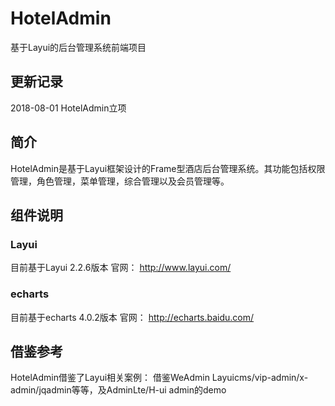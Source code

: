 # HotelAdmin

基于Layui的后台管理系统前端项目

## 更新记录




2018-08-01
HotelAdmin立项

## 简介

HotelAdmin是基于Layui框架设计的Frame型酒店后台管理系统。其功能包括权限管理，角色管理，菜单管理，综合管理以及会员管理等。




## 组件说明

### Layui
目前基于Layui 2.2.6版本
官网： http://www.layui.com/

### echarts
目前基于echarts 4.0.2版本
官网： http://echarts.baidu.com/ 

## 借鉴参考
HotelAdmin借鉴了Layui相关案例：
借鉴WeAdmin
Layuicms/vip-admin/x-admin/jqadmin等等，及AdminLte/H-ui admin的demo



